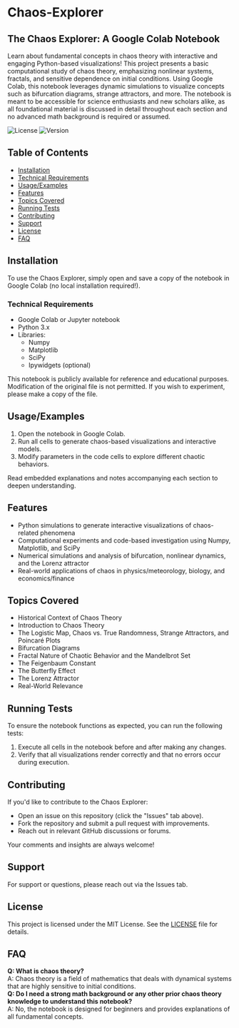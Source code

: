 # Chaos-Explorer

## The Chaos Explorer: A Google Colab Notebook
Learn about fundamental concepts in chaos theory with interactive and engaging Python-based visualizations! This project presents a basic computational study of chaos theory, emphasizing nonlinear systems, fractals, and sensitive dependence on initial conditions. Using Google Colab, this notebook leverages dynamic simulations to visualize concepts such as bifurcation diagrams, strange attractors, and more. The notebook is meant to be accessible for science enthusiasts and new scholars alike, as all foundational material is discussed in detail throughout each section and no advanced math background is required or assumed.

![License](https://img.shields.io/badge/license-MIT-blue.svg) ![Version](https://img.shields.io/badge/version-1.0.0-brightgreen.svg)

## Table of Contents
- [Installation](#installation)
- [Technical Requirements](#technicalrequirements)
- [Usage/Examples](#usageexamples)
- [Features](#features)
- [Topics Covered](#topics-covered)
- [Running Tests](#running-tests)
- [Contributing](#contributing)
- [Support](#support)
- [License](#license)
- [FAQ](#faq)

## Installation
To use the Chaos Explorer, simply open and save a copy of the notebook in Google Colab (no local installation required!).

### Technical Requirements
- Google Colab or Jupyter notebook
- Python 3.x
- Libraries: 
  - Numpy
  - Matplotlib
  - SciPy
  - Ipywidgets (optional)

This notebook is publicly available for reference and educational purposes. Modification of the original file is not permitted. If you wish to experiment, please make a copy of the file.

## Usage/Examples
1. Open the notebook in Google Colab.
2. Run all cells to generate chaos-based visualizations and interactive models.
3. Modify parameters in the code cells to explore different chaotic behaviors.

Read embedded explanations and notes accompanying each section to deepen understanding.

## Features
- Python simulations to generate interactive visualizations of chaos-related phenomena
- Computational experiments and code-based investigation using Numpy, Matplotlib, and SciPy
- Numerical simulations and analysis of bifurcation, nonlinear dynamics, and the Lorenz attractor
- Real-world applications of chaos in physics/meteorology, biology, and economics/finance

## Topics Covered
- Historical Context of Chaos Theory
- Introduction to Chaos Theory
- The Logistic Map, Chaos vs. True Randomness, Strange Attractors, and Poincaré Plots
- Bifurcation Diagrams
- Fractal Nature of Chaotic Behavior and the Mandelbrot Set
- The Feigenbaum Constant
- The Butterfly Effect
- The Lorenz Attractor
- Real-World Relevance

## Running Tests
To ensure the notebook functions as expected, you can run the following tests:
1. Execute all cells in the notebook before and after making any changes.
2. Verify that all visualizations render correctly and that no errors occur during execution.

## Contributing
If you'd like to contribute to the Chaos Explorer:
- Open an issue on this repository (click the "Issues" tab above).
- Fork the repository and submit a pull request with improvements.
- Reach out in relevant GitHub discussions or forums.

Your comments and insights are always welcome!

## Support
For support or questions, please reach out via the Issues tab.

## License
This project is licensed under the MIT License. See the [LICENSE](LICENSE) file for details.

## FAQ
**Q: What is chaos theory?**  
A: Chaos theory is a field of mathematics that deals with dynamical systems that are highly sensitive to initial conditions.  
**Q: Do I need a strong math background or any other prior chaos theory knowledge to understand this notebook?**  
A: No, the notebook is designed for beginners and provides explanations of all fundamental concepts.
